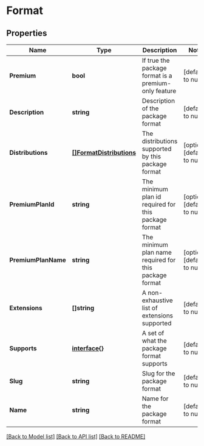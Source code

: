 # Format

## Properties
Name | Type | Description | Notes
------------ | ------------- | ------------- | -------------
**Premium** | **bool** | If true the package format is a premium-only feature | [default to null]
**Description** | **string** | Description of the package format | [default to null]
**Distributions** | [**[]FormatDistributions**](Format_distributions.md) | The distributions supported by this package format | [optional] [default to null]
**PremiumPlanId** | **string** | The minimum plan id required for this package format | [optional] [default to null]
**PremiumPlanName** | **string** | The minimum plan name required for this package format | [optional] [default to null]
**Extensions** | **[]string** | A non-exhaustive list of extensions supported | [default to null]
**Supports** | [**interface{}**](interface{}.md) | A set of what the package format supports | [default to null]
**Slug** | **string** | Slug for the package format | [default to null]
**Name** | **string** | Name for the package format | [default to null]

[[Back to Model list]](../README.md#documentation-for-models) [[Back to API list]](../README.md#documentation-for-api-endpoints) [[Back to README]](../README.md)


